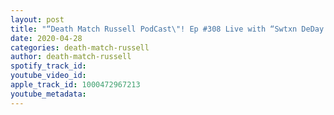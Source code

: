 ```yaml
---
layout: post
title: "“Death Match Russell PodCast\"! Ep #308 Live with “Swtxn DeDay Cruz”! Host of The Rated R Wrestling Podcast 313 Tune in"
date: 2020-04-28
categories: death-match-russell
author: death-match-russell
spotify_track_id: 
youtube_video_id: 
apple_track_id: 1000472967213
youtube_metadata: 
---
```

